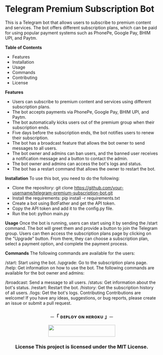 # Telegram Premium Subscription Bot
This is a Telegram bot that allows users to subscribe to premium content and services. The bot offers different subscription plans, which can be paid for using popular payment systems such as PhonePe, Google Pay, BHIM UPI, and Paytm.

**Table of Contents**
- Features
- Installation
- Usage
- Commands
- Contributing
- License

**Features**
- Users can subscribe to premium content and services using different subscription plans.
- The bot accepts payments via PhonePe, Google Pay, BHIM UPI, and Paytm.
- The bot automatically kicks users out of the premium group when their subscription ends.
- Five days before the subscription ends, the bot notifies users to renew their subscription.
- The bot has a broadcast feature that allows the bot owner to send messages to all users.
- The bot owner and admins can ban users, and the banned user receives a notification message and a button to contact the admin.
- The bot owner and admins can access the bot's logs and status.
- The bot has a restart command that allows the owner to restart the bot.

**Installation**
To use this bot, you need to do the following:

- Clone the repository: git clone https://github.com/your-username/telegram-premium-subscription-bot.git
- Install the requirements: pip install -r requirements.txt
- Create a bot using BotFather and get the API token.
- Copy the API token and add it to the config.py file.
- Run the bot: python main.py

**Usage**
Once the bot is running, users can start using it by sending the /start command. The bot will greet them and provide a button to join the Telegram group. Users can then access the subscription plans page by clicking on the "Upgrade" button. From there, they can choose a subscription plan, select a payment option, and complete the payment process.

**Commands**
The following commands are available for the users:

/start: Start using the bot.
/upgrade: Go to the subscription plans page.
/help: Get information on how to use the bot.
The following commands are available for the bot owner and admins:

/broadcast: Send a message to all users.
/status: Get information about the bot's status.
/restart: Restart the bot.
/history: Get the subscription history of all users.
/logs: Get the bot's logs.
Contributing
Contributions are welcome! If you have any ideas, suggestions, or bug reports, please create an issue or submit a pull request.

<h3 align="center">
    ─「 ᴅᴇᴩʟᴏʏ ᴏɴ ʜᴇʀᴏᴋᴜ 」─
</h3>

<p align="center"><a href="https://dashboard.heroku.com/new?template=https://github.com/sabnam777/telegram-bot"> <img src="https://img.shields.io/badge/Deploy%20On%20Heroku-black?style=for-the-badge&logo=heroku" width="220" height="38.45"/></a></p>

<h3 align="center">

**License**
This project is licensed under the MIT License.
